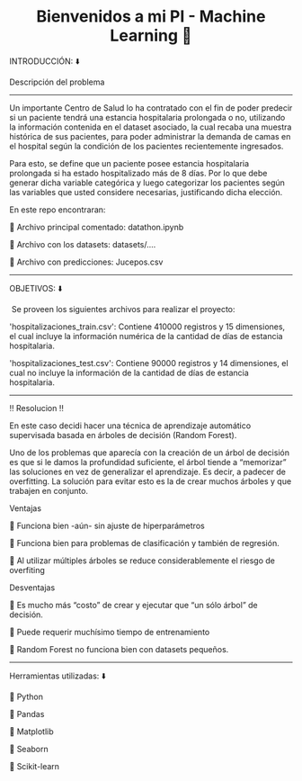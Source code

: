 # <h1 align=center> **Bienvenidos a mi PI - Machine Learning** :construction_worker:</h1>

INTRODUCCIÓN: :arrow_down:

Descripción del problema 
***
Un importante Centro de Salud lo ha contratado con el fin de poder predecir si un paciente tendrá una estancia hospitalaria prolongada o no, utilizando la información contenida en el dataset asociado, la cual recaba una muestra histórica de sus pacientes, para poder administrar la demanda de camas en el hospital según la condición de los pacientes recientemente ingresados.

Para esto, se define que un paciente posee estancia hospitalaria prolongada si ha estado hospitalizado más de 8 días. Por lo que debe generar dicha variable categórica y luego categorizar los pacientes según las variables que usted considere necesarias, justificando dicha elección.​

En este repo encontraran:

🔸 Archivo principal comentado: datathon.ipynb

🔸 Archivo con los datasets: datasets/....

🔸 Archivo con predicciones: Jucepos.csv

***
OBJETIVOS: :arrow_down:

​ Se proveen los siguientes archivos para realizar el proyecto:

'hospitalizaciones_train.csv': Contiene 410000 registros y 15 dimensiones, el cual incluye la información numérica de la cantidad de días de estancia hospitalaria.

'hospitalizaciones_test.csv': Contiene 90000 registros y 14 dimensiones, el cual no incluye la información de la cantidad de días de estancia hospitalaria.​

***
:bangbang: Resolucion :bangbang:

En este caso decidi hacer una técnica de aprendizaje automático supervisada basada en árboles de decisión (Random Forest).

Uno de los problemas que aparecía con la creación de un árbol de decisión es que si le damos la profundidad suficiente, el árbol tiende a “memorizar” las soluciones en vez de generalizar el aprendizaje. Es decir, a padecer de overfitting. La solución para evitar esto es la de crear muchos árboles y que trabajen en conjunto.

Ventajas

🔸 Funciona bien -aún- sin ajuste de hiperparámetros

🔸 Funciona bien para problemas de clasificación y también de regresión.

🔸 Al utilizar múltiples árboles se reduce considerablemente el riesgo de overfiting

Desventajas

🔸 Es mucho más “costo” de crear y ejecutar que “un sólo árbol” de decisión.

🔸 Puede requerir muchísimo tiempo de entrenamiento

🔸 Random Forest no funciona bien con datasets pequeños.

***
Herramientas utilizadas: :arrow_down:

🔸 Python

🔸 Pandas

🔸 Matplotlib

🔸 Seaborn

🔸 Scikit-learn


